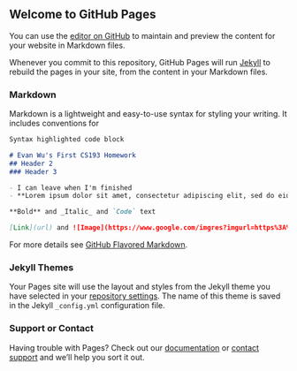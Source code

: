 ## Welcome to GitHub Pages

You can use the [editor on GitHub](https://github.com/kalutes/CS193_Fall18_Lab1/edit/master/index.md) to maintain and preview the content for your website in Markdown files.

Whenever you commit to this repository, GitHub Pages will run [Jekyll](https://jekyllrb.com/) to rebuild the pages in your site, from the content in your Markdown files.

### Markdown

Markdown is a lightweight and easy-to-use syntax for styling your writing. It includes conventions for

```markdown
Syntax highlighted code block

# Evan Wu's First CS193 Homework
## Header 2
### Header 3

- I can leave when I'm finished
- **Lorem ipsum dolor sit amet, consectetur adipiscing elit, sed do eiusmod tempor incididunt ut labore et dolore magna aliqua. Dolor sed viverra ipsum nunc aliquet bibendum enim. In massa tempor nec feugiat. Nunc aliquet bibendum enim facilisis gravida. Nisl nunc mi ipsum faucibus vitae aliquet nec ullamcorper.** _Amet luctus venenatis lectus magna fringilla. Volutpat maecenas volutpat blandit aliquam etiam erat velit scelerisque in. Egestas egestas fringilla phasellus faucibus scelerisque eleifend. Sagittis orci a scelerisque purus semper eget duis. Nulla pharetra diam sit amet nisl suscipit. Sed adipiscing diam donec adipiscing tristique risus nec feugiat in. Fusce ut placerat orci nulla. Pharetra vel turpis nunc eget lorem dolor. Tristique senectus et netus et malesuada._

**Bold** and _Italic_ and `Code` text

[Link](url) and ![Image](https://www.google.com/imgres?imgurl=https%3A%2F%2Fupload.wikimedia.org%2Fwikipedia%2Fcommons%2Fe%2Fe5%2FCowgirl_Creamery_Point_Reyes_-_Red_Hawk_cheese.jpg&imgrefurl=https%3A%2F%2Fen.wikipedia.org%2Fwiki%2FCheese&docid=CrVLCmrgjzqlZM&tbnid=fOUYGF8_OYgDSM%3A&vet=10ahUKEwjus8fvuKPkAhXEmuAKHUThARcQMwh8KAEwAQ..i&w=4490&h=3229&bih=1030&biw=1064&q=cheese&ved=0ahUKEwjus8fvuKPkAhXEmuAKHUThARcQMwh8KAEwAQ&iact=mrc&uact=8)
```

For more details see [GitHub Flavored Markdown](https://guides.github.com/features/mastering-markdown/).

### Jekyll Themes

Your Pages site will use the layout and styles from the Jekyll theme you have selected in your [repository settings](https://github.com/kalutes/CS193_Fall18_Lab1/settings). The name of this theme is saved in the Jekyll `_config.yml` configuration file.

### Support or Contact

Having trouble with Pages? Check out our [documentation](https://help.github.com/categories/github-pages-basics/) or [contact support](https://github.com/contact) and we’ll help you sort it out.
